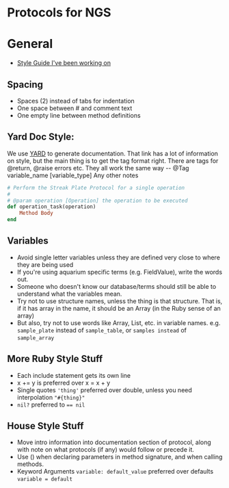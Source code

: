# Protocols for NGS

# General 
* [Style Guide I've been working on](https://gist.github.com/cashmonger/7b6bd95b04cefca14497211c4ac9ffb8)

## Spacing 
* Spaces (2) instead of tabs for indentation
* One space between # and comment text
* One empty line between method definitions

## Yard Doc Style: 
We use [YARD](https://www.rubydoc.info/gems/yard/file/docs/GettingStarted.md) to generate documentation.
That link has a lot of information on style, but the main thing is to get the tag format right. 
There are tags for @return, @raise errors etc. 
They all work the same way -- @Tag variable_name [variable_type] Any other notes
```ruby
# Perform the Streak Plate Protocol for a single operation
#
# @param operation [Operation] the operation to be executed
def operation_task(operation)
    Method Body
end
```

## Variables 
* Avoid single letter variables unless they are defined very close to where they are being used 
* If you're using aquarium specific terms (e.g. FieldValue), write the words out.
* Someone who doesn't know our database/terms should still be able to understand what the variables mean.
* Try not to use structure names, unless the thing is that structure. That is, if it has array in the name, it should be an Array (in the Ruby sense of an array)
* But also, try not to use words like Array, List, etc. in variable names. e.g. `sample_plate` instead of `sample_table`, or `samples instead` of `sample_array` 


## More Ruby Style Stuff 
* Each include statement gets its own line 
* x += y is preferred over x = x + y
* Single quotes `'thing'` preferred over double, unless you need interpolation `"#{thing}"`  
* `nil?` preferred to `== nil`   

## House Style Stuff 
* Move intro information into documentation section of protocol, along with note on what protocols (if any) would follow or precede it.
* Use () when declaring parameters in method signature, and when calling methods. 
* Keyword Arguments `variable: default_value` preferred over defaults `variable = default`

